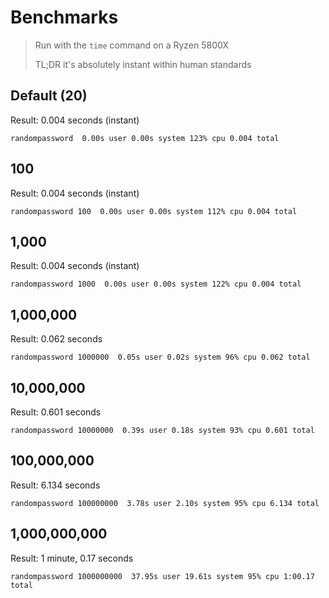 # Benchmarks
> Run with the `time` command on a Ryzen 5800X
> 
> TL;DR it's absolutely instant within human standards

## Default (20)
Result: 0.004 seconds (instant)
```
randompassword  0.00s user 0.00s system 123% cpu 0.004 total
```

## 100
Result: 0.004 seconds (instant)
```
randompassword 100  0.00s user 0.00s system 112% cpu 0.004 total
```

## 1,000
Result: 0.004 seconds (instant)
```
randompassword 1000  0.00s user 0.00s system 122% cpu 0.004 total
```

## 1,000,000
Result: 0.062 seconds
```
randompassword 1000000  0.05s user 0.02s system 96% cpu 0.062 total
```

## 10,000,000
Result: 0.601 seconds
```
randompassword 10000000  0.39s user 0.18s system 93% cpu 0.601 total
```

## 100,000,000
Result: 6.134 seconds
```
randompassword 100000000  3.78s user 2.10s system 95% cpu 6.134 total
```

## 1,000,000,000
Result: 1 minute, 0.17 seconds
```
randompassword 1000000000  37.95s user 19.61s system 95% cpu 1:00.17 total
```
